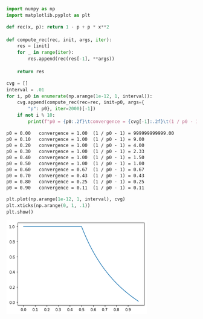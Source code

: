 ```python
import numpy as np
import matplotlib.pyplot as plt
```


```python
def rec(x, p): return 1 - p + p * x**2

def compute_rec(rec, init, args, iter):
    res = [init]
    for _ in range(iter):
        res.append(rec(res[-1], **args))

    return res
```


```python
cvg = []
interval = .01
for i, p0 in enumerate(np.arange(1e-12, 1, interval)):
    cvg.append(compute_rec(rec=rec, init=p0, args={
        "p": p0}, iter=2000)[-1])
    if not i % 10:
        print(f"p0 = {p0:.2f}\tconvergence = {cvg[-1]:.2f}\t(1 / p0 - 1) = {1 / p0 - 1:.2f}")
```

    p0 = 0.00	convergence = 1.00	(1 / p0 - 1) = 999999999999.00
    p0 = 0.10	convergence = 1.00	(1 / p0 - 1) = 9.00
    p0 = 0.20	convergence = 1.00	(1 / p0 - 1) = 4.00
    p0 = 0.30	convergence = 1.00	(1 / p0 - 1) = 2.33
    p0 = 0.40	convergence = 1.00	(1 / p0 - 1) = 1.50
    p0 = 0.50	convergence = 1.00	(1 / p0 - 1) = 1.00
    p0 = 0.60	convergence = 0.67	(1 / p0 - 1) = 0.67
    p0 = 0.70	convergence = 0.43	(1 / p0 - 1) = 0.43
    p0 = 0.80	convergence = 0.25	(1 / p0 - 1) = 0.25
    p0 = 0.90	convergence = 0.11	(1 / p0 - 1) = 0.11



```python
plt.plot(np.arange(1e-12, 1, interval), cvg)
plt.xticks(np.arange(0, 1, .1))
plt.show()
```



![png](../assets/blogs/PCFG-Termination_files/PCFG-Termination_3_0.png)


